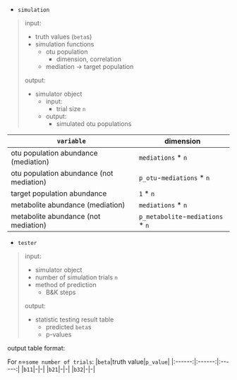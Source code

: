 - `simulation`
>input: 
>    - truth values (`beta`s)
>    - simulation functions
>        - otu population
>            - dimension, correlation
>        - mediation -> target population
>
>output:
>    - simulator object
>        - input:
>            - trial size `n`
>        - output:
>            - simulated otu populations

|`variable`|dimension|
|------|------|
|otu population abundance (mediation)|`mediations` * `n`|
|otu population abundance (not mediation)| `p_otu`-`mediations` * `n`|
|target population abundance|`1` * `n`|
|metabolite abundance (mediation)|`mediations` * `n`|
|metabolite abundance (not mediation)|`p_metabolite`-`mediations` * `n`|

- `tester`
>input:
>   - simulator object
>   - number of simulation trials `n`
>   - method of prediction
>       - B&K steps
>
>output:
>   - statistic testing result table
>       - predicted `beta`s
>       - p-values
>
output table format:

For `n`=`some number of trials`:
|`beta`|truth value|`p_value`|
|:------:|:------:|:------:|
|`b11`|-|-|
|`b21`|-|-|
|`b32`|-|-|